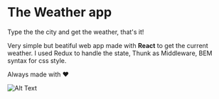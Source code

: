# The Weather app

Type the the city and get the weather, that's it!

Very simple but beatiful web app made with **React** to get the current weather.
I used Redux to handle the state, Thunk as Middleware, BEM syntax for css style.  
  
Always made with ❤️  

    
![Alt Text](./src/img/react_weather.gif)
